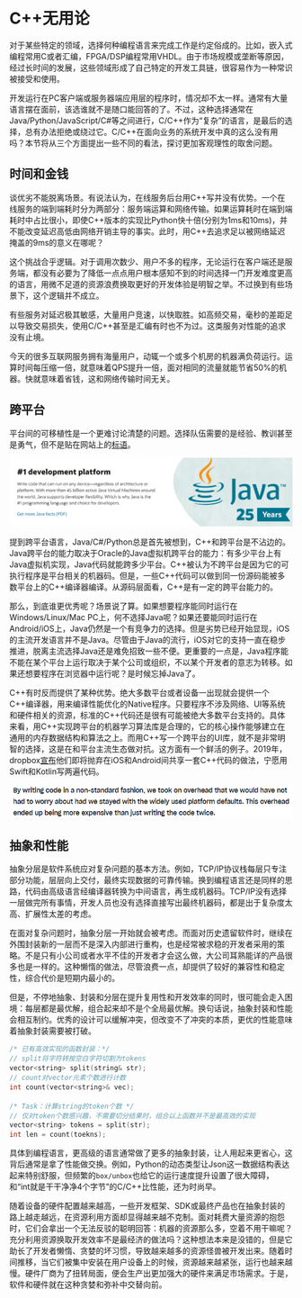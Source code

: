 # C++无用论

对于某些特定的领域，选择何种编程语言来完成工作是约定俗成的。比如，嵌入式编程常用C或者汇编，FPGA/DSP编程常用VHDL。由于市场规模或垄断等原因，经过长时间的发展，这些领域形成了自己特定的开发工具链，很容易作为一种常识被接受和使用。

开发运行在PC客户端或服务器端应用层的程序时，情况却不太一样。通常有大量语言摆在面前，该选谁就不是随口能回答的了。不过，这种选择通常在Java/Python/JavaScript/C#等之间进行，C/C++作为“复杂”的语言，是最后的选择，总有办法拒绝或绕过它。C/C++在面向业务的系统开发中真的这么没有用吗？本节将从三个方面提出一些不同的看法，探讨更加客观理性的取舍问题。

## 时间和金钱

谈优劣不能脱离场景。有说法认为，在线服务后台用C++写并没有优势。一个在线服务的端到端耗时分为两部分：服务端运算和网络传输。如果运算耗时在端到端耗时中占比很小，即使C++版本的实现比Python快十倍(分别为1ms和10ms)，并不能改变延迟高低由网络开销主导的事实。此时，用C++去追求足以被网络延迟掩盖的9ms的意义在哪呢？

这个挑战合乎逻辑。对于调用次数少、用户不多的程序，无论运行在客户端还是服务端，都没有必要为了降低一点点用户根本感知不到的时间选择一门开发难度更高的语言，用微不足道的资源浪费换取更好的开发体验是明智之举。不过换到有些场景下，这个逻辑并不成立。

有些服务对延迟极其敏感，大量用户竞速，以快取胜。如高频交易，毫秒的差距足以导致交易损失，使用C/C++甚至是汇编有时也不为过。这类服务对性能的追求没有止境。

今天的很多互联网服务拥有海量用户，动辄一个或多个机房的机器满负荷运行。运算时间每压缩一倍，就意味着QPS提升一倍，面对相同的流量就能节省50%的机器。快就意味着省钱，这和网络传输时间无关。

## 跨平台

平台间的可移植性是一个更难讨论清楚的问题。选择队伍需要的是经验、教训甚至是勇气，但不是贴在网站上的[标语](https://www.oracle.com/java/)。

![Java](java.png)

提到跨平台语言，Java/C#/Python总是首先被想到，C++和跨平台是不沾边的。Java跨平台的能力取决于Oracle的Java虚拟机跨平台的能力：有多少平台上有Java虚拟机实现，Java代码就能跨多少平台。C++被认为不跨平台是因为它的可执行程序是平台相关的机器码。但是，一些C++代码可以做到同一份源码能被多数平台上的C++编译器编译。从源码层面看，C++是有一定的跨平台能力的。

那么，到底谁更优秀呢？场景说了算。如果想要程序能同时运行在Windows/Linux/Mac PC上，何不选择Java呢？如果还要能同时运行在Android/iOS上，Java仍然是一个有竞争力的选择。但是劣势已经开始显现，iOS的主流开发语言并不是Java。尽管由于Java的流行，iOS对它的支持一直在稳步推进，脱离主流选择Java还是难免招致一些不便。更重要的一点是，Java程序能不能在某个平台上运行取决于某个公司或组织，不以某个开发者的意志为转移。如果还想要程序在浏览器中运行呢？是时候忘掉Java了。

C++有时反而提供了某种优势。绝大多数平台或者设备一出现就会提供一个C++编译器，用来编译性能优化的Native程序。只要程序不涉及网络、UI等系统和硬件相关的资源，标准的C++代码还是很有可能被绝大多数平台支持的。具体来看，用C++实现跨平台的机器学习算法库是合理的，它的核心操作能够建立在通用的内存数据结构和算法之上。而用C++写一个跨平台的UI库，就不是非常明智的选择，这是在和平台主流生态做对抗。这方面有一个鲜活的例子。2019年，dropbox[宣布](https://dropbox.tech/mobile/the-not-so-hidden-cost-of-sharing-code-between-ios-and-android)他们即将抛弃在iOS和Android间共享一套C++代码的做法，宁愿用Swift和Kotlin写两遍代码。

![The Hidden Cost of Sharing Code between iOS and Android](dropbox_abandon_cpp.png)

## 抽象和性能

抽象分层是软件系统应对复杂问题的基本方法。例如，TCP/IP协议栈每层只专注部分功能，层层向上交付，最终实现数据的可靠传输。换到编程语言还是同样的思路，代码由高级语言经编译器转换为中间语言，再生成机器码。TCP/IP没有选择一层做完所有事情，开发人员也没有选择直接写出最终机器码，都是出于复杂度太高、扩展性太差的考虑。

在面对复杂问题时，抽象分层一开始就会被考虑。而面对历史遗留软件时，继续在外围封装新的一层而不是深入内部进行重构，也是经常被求稳的开发者采用的策略。不是只有小公司或者水平不佳的开发者才会这么做，大公司耳熟能详的产品很多也是一样的。这种懒惰的做法，尽管浪费一点，却提供了较好的兼容性和稳定性，综合代价是短期内最小的。

但是，不停地抽象、封装和分层在提升复用性和开发效率的同时，很可能会走入困境：每层都是最优解，组合起来却不是个全局最优解。换句话说，抽象封装和性能会相互制约。优秀的设计可以缓解冲突，但改变不了冲突的本质，更优的性能意味着抽象封装需要被打破。

```cpp
/* 已有高效实现的函数封装：*/
// split将字符转按空白字符切割为tokens
vector<string> split(string& str);
// count对vector元素个数进行计数
int count(vector<string>& vec);

/* Task：计算string的token个数 */
// 仅对token个数感兴趣，不需要切分结果时，组合以上函数并不是最高效的实现
vector<string> tokens = split(str);
int len = count(toekns);
```

具体到编程语言，更高级的语言通常做了更多的抽象封装，让人用起来更省心，这背后通常是拿了性能做交换。例如，Python的动态类型让Json这一数据结构表达起来特别舒服，但频繁的`box/unbox`也给它的运行速度提升设置了很大障碍，和“int就是干干净净4个字节”的C/C++比性能，还为时尚早。

随着设备的硬件配置越来越高，一些开发框架、SDK或最终产品也在抽象封装的路上越走越远，在资源利用方面却显得越来越不克制。面对耗费大量资源的抱怨时，它们会拿出一个无法反驳的聪明回答：机器的资源那么多，空着不用干嘛呢？充分利用资源换取开发效率不是最经济的做法吗？这种想法本来是没错的，但是它助长了开发者懒惰、贪婪的坏习惯，导致越来越多的资源怪兽被开发出来。随着时间推移，当它们被集中安装在用户设备上的时候，资源越来越紧张，运行也越来越慢。硬件厂商为了扭转局面，便会生产出更加强大的硬件来满足市场需求。于是，软件和硬件就在这种贪婪和弥补中交替向前。